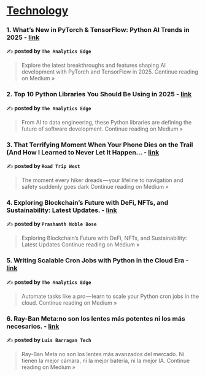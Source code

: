 
<h1><a href=https://medium.com/tag/technology/recommended target="_blank" rel="noopener noreferrer">Technology</a></h1>
<h3>1. What’s New in PyTorch & TensorFlow: Python AI Trends in 2025 - <a href="https://theanalyticsedge.medium.com/whats-new-in-pytorch-tensorflow-python-ai-trends-in-2025-a45a0bfa1d55?source=rss------technology-5" target="_blank" rel="noopener noreferrer">link</a></h3>

✍️ **posted by `The Analytics Edge `**

<blockquote>Explore the latest breakthroughs and features shaping AI development with PyTorch and TensorFlow in 2025.
Continue reading on Medium »</blockquote>

<h3>2. Top 10 Python Libraries You Should Be Using in 2025 - <a href="https://theanalyticsedge.medium.com/top-10-python-libraries-you-should-be-using-in-2025-bcccc1e15566?source=rss------technology-5" target="_blank" rel="noopener noreferrer">link</a></h3>

✍️ **posted by `The Analytics Edge `**

<blockquote>From AI to data engineering, these Python libraries are defining the future of software development.
Continue reading on Medium »</blockquote>

<h3>3. That Terrifying Moment When Your Phone Dies on the Trail (And How I Learned to Never Let It Happen… - <a href="https://medium.com/@vokesereneyd45/that-terrifying-moment-when-your-phone-dies-on-the-trail-and-how-i-learned-to-never-let-it-happen-f5ee9395fe99?source=rss------technology-5" target="_blank" rel="noopener noreferrer">link</a></h3>

✍️ **posted by `Road Trip West`**

<blockquote>The moment every hiker dreads — your lifeline to navigation and safety suddenly goes dark
Continue reading on Medium »</blockquote>

<h3>4. Exploring Blockchain’s Future with DeFi, NFTs, and Sustainability: Latest Updates. - <a href="https://medium.com/@p.noblebose/exploring-blockchains-future-with-defi-nfts-and-sustainability-latest-updates-c6b2bf45beeb?source=rss------technology-5" target="_blank" rel="noopener noreferrer">link</a></h3>

✍️ **posted by `Prashanth Noble Bose`**

<blockquote>Exploring Blockchain’s Future with DeFi, NFTs, and Sustainability: Latest Updates
Continue reading on Medium »</blockquote>

<h3>5. Writing Scalable Cron Jobs with Python in the Cloud Era - <a href="https://theanalyticsedge.medium.com/writing-scalable-cron-jobs-with-python-in-the-cloud-era-63279d8b9817?source=rss------technology-5" target="_blank" rel="noopener noreferrer">link</a></h3>

✍️ **posted by `The Analytics Edge `**

<blockquote>Automate tasks like a pro — learn to scale your Python cron jobs in the cloud.
Continue reading on Medium »</blockquote>

<h3>6. Ray-Ban Meta:no son los lentes más potentes ni los más necesarios. - <a href="https://medium.com/@luisbarragantech/ray-ban-meta-m%C3%A1s-que-lentes-menos-que-una-revoluci%C3%B3n-pero-eso-no-importa-547bbb05f774?source=rss------technology-5" target="_blank" rel="noopener noreferrer">link</a></h3>

✍️ **posted by `Luis Barragan Tech`**

<blockquote>Ray-Ban Meta no son los lentes más avanzados del mercado. Ni tienen la mejor cámara, ni la mejor batería, ni la mejor IA.
Continue reading on Medium »</blockquote>

